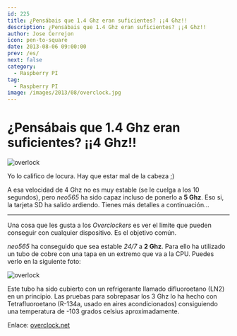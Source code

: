 ```yaml
---
id: 225
title: ¿Pensábais que 1.4 Ghz eran suficientes? ¡¡4 Ghz!!
description: ¿Pensábais que 1.4 Ghz eran suficientes? ¡¡4 Ghz!!
author: Jose Cerrejon
icon: pen-to-square
date: 2013-08-06 09:00:00
prev: /es/
next: false
category:
  - Raspberry PI
tag:
  - Raspberry PI
image: /images/2013/08/overclock.jpg
---
```


# ¿Pensábais que 1.4 Ghz eran suficientes? ¡¡4 Ghz!!

![overlock](/images/2013/08/overclock.jpg)

Yo lo califico de locura. Hay que estar mal de la cabeza ;)

A esa velocidad de 4 Ghz no es muy estable (se le cuelga a los 10 segundos), pero *neo565* ha sido capaz incluso de ponerlo a **5 Ghz**. Eso si, la tarjeta SD ha salido ardiendo. Tienes más detalles a continuación...

- - -
Una cosa que les gusta a los *Overclockers* es ver el límite que pueden conseguir con cualquier dispositivo. Es el objetivo común.

*neo565* ha conseguido que sea estable *24/7* a **2 Ghz**. Para ello ha utilizado un tubo de cobre con una tapa en un extremo que va a la CPU. Puedes verlo en la siguiente foto:

![overlock](/images/2013/08/overclock2.jpg)

Este tubo ha sido cubierto con un refrigerante llamado difluoroetano (LN2) en un principio. Las pruebas para sobrepasar los 3 Ghz lo ha hecho con Tetrafluoroetano (R-134a, usado en aires acondicionados) consiguiendo una temperatura de -103 grados celsius aproximadamente.

Enlace: [overclock.net](http://www.overclock.net/t/1404207/extreme-cooled-raspberry-pi)
